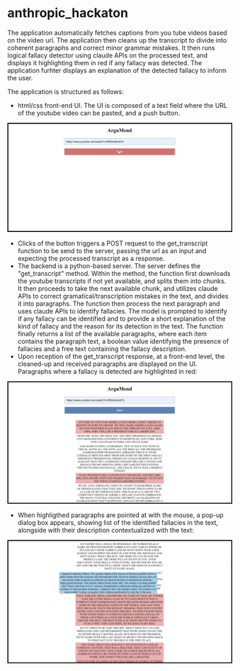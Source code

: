 # anthropic_hackaton

The application automatically fetches captions from you tube videos based on the video url. The application then cleans up the transcript to divide into coherent paragraphs and correct minor grammar mistakes. It then runs logical fallacy detector using claude APIs on the processed text, and displays it highlighting them in red if any fallacy was detected. The application furhter displays an explanation of the detected fallacy to inform the user. 

The application is structured as follows: 
- html/css front-end UI. The UI is composed of a text field where the URL of the youtube video can be pasted, and a push button.
<p align="center">
  <kbd>
    <img src="/doc_images/pic0.png" alt="Image Alt Text" width="600" style="border: 2px solid black;" />
  </kbd>
</p>

- Clicks of the button triggers a POST request to the get_transcript function to be send to the server, passing the url as an input and expecting the processed transcript as a response.
- The backend is a python-based server. The server defines the "get_transcript" method. Within the method, the function first downloads the youtube transcripts if not yet available, and splits them into chunks. It then proceeds to take the next available chunk, and utilizes claude APIs to correct gramatical/transcription mistakes in the text, and divides it into paragraphs. The function then process the next paragraph and uses claude APIs to identify fallacies. The model is prompted to identify if any fallacy can be identified and to provide a short explanation of the kind of fallacy and the reason for its detection in the text. The function finally returns a list of the available paragraphs, where each item contains the paragraph text, a boolean value identifying the presence of fallacies and a free text containing the fallacy description.
- Upon reception of the get_transcript response, at a front-end level, the cleaned-up and received paragraphs are displayed on the UI. Paragraphs where a fallacy is detected are highlighted in red:
<p align="center">
  <kbd>
    <img src="/doc_images/pic1.png" alt="Image Alt Text" width="600" style="border: 2px solid black;" />
  </kbd>
</p>

- When highligthed paragraphs are pointed at with the mouse, a pop-up dialog box appears, showing list of the identified fallacies in the text, alongside with their description contextualized with the text:
<p align="center">
  <kbd>
    <img src="/doc_images/pic2.png" alt="Image Alt Text" width="600" style="border: 2px solid black;" />
  </kbd>
</p>
